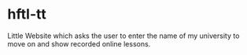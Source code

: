 # hftl-tt
Little Website which asks the user to enter the name of my university to move on and show recorded online lessons.
